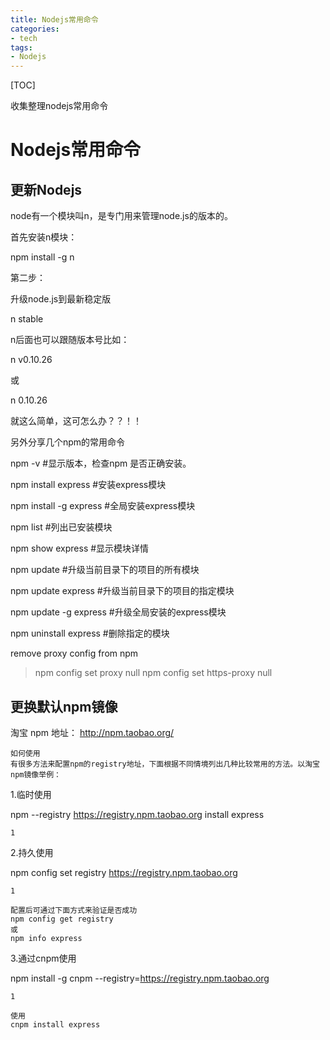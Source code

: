 ```yaml
---
title: Nodejs常用命令
categories:
- tech
tags:
- Nodejs
---
```


[TOC]

收集整理nodejs常用命令

<!-- more -->
# Nodejs常用命令

## 更新Nodejs

node有一个模块叫n，是专门用来管理node.js的版本的。

首先安装n模块：

npm install -g n

第二步：

升级node.js到最新稳定版

n stable

n后面也可以跟随版本号比如：

n v0.10.26

或

n 0.10.26

就这么简单，这可怎么办？？！！

另外分享几个npm的常用命令

npm -v          #显示版本，检查npm 是否正确安装。

npm install express   #安装express模块

npm install -g express  #全局安装express模块

npm list         #列出已安装模块

npm show express     #显示模块详情

npm update        #升级当前目录下的项目的所有模块

npm update express    #升级当前目录下的项目的指定模块

npm update -g express  #升级全局安装的express模块

npm uninstall express  #删除指定的模块


remove proxy config from npm
>npm config set proxy null
>npm config set https-proxy null


## 更换默认npm镜像


淘宝 npm 地址： http://npm.taobao.org/

    如何使用
    有很多方法来配置npm的registry地址，下面根据不同情境列出几种比较常用的方法。以淘宝npm镜像举例：

1.临时使用

npm --registry https://registry.npm.taobao.org install express

    1

2.持久使用

npm config set registry https://registry.npm.taobao.org

    1

    配置后可通过下面方式来验证是否成功
    npm config get registry
    或
    npm info express

3.通过cnpm使用

npm install -g cnpm --registry=https://registry.npm.taobao.org

    1

    使用
    cnpm install express



































[^keyword]: keyword